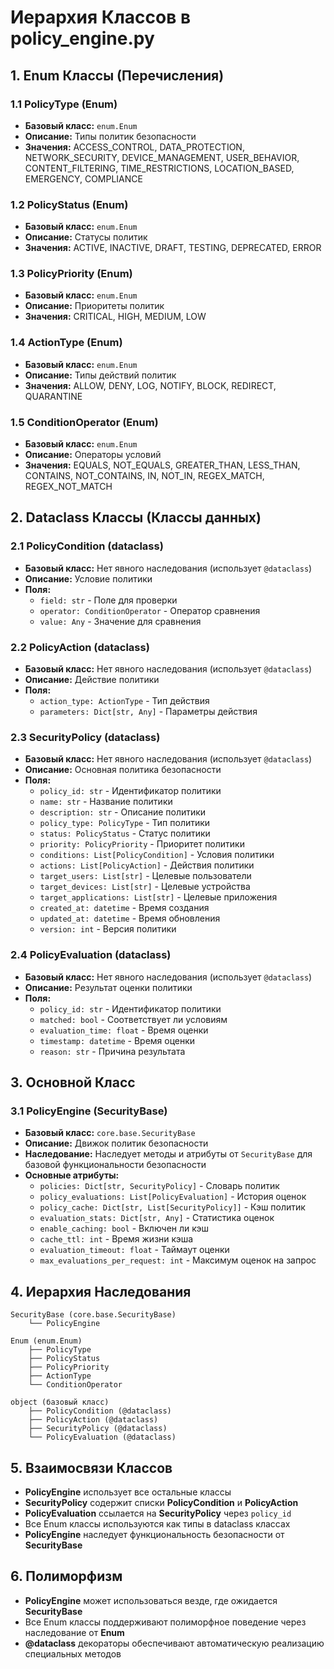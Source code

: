 # Иерархия Классов в policy_engine.py

## 1. Enum Классы (Перечисления)

### 1.1 PolicyType (Enum)
- **Базовый класс:** `enum.Enum`
- **Описание:** Типы политик безопасности
- **Значения:** ACCESS_CONTROL, DATA_PROTECTION, NETWORK_SECURITY, DEVICE_MANAGEMENT, USER_BEHAVIOR, CONTENT_FILTERING, TIME_RESTRICTIONS, LOCATION_BASED, EMERGENCY, COMPLIANCE

### 1.2 PolicyStatus (Enum)
- **Базовый класс:** `enum.Enum`
- **Описание:** Статусы политик
- **Значения:** ACTIVE, INACTIVE, DRAFT, TESTING, DEPRECATED, ERROR

### 1.3 PolicyPriority (Enum)
- **Базовый класс:** `enum.Enum`
- **Описание:** Приоритеты политик
- **Значения:** CRITICAL, HIGH, MEDIUM, LOW

### 1.4 ActionType (Enum)
- **Базовый класс:** `enum.Enum`
- **Описание:** Типы действий политик
- **Значения:** ALLOW, DENY, LOG, NOTIFY, BLOCK, REDIRECT, QUARANTINE

### 1.5 ConditionOperator (Enum)
- **Базовый класс:** `enum.Enum`
- **Описание:** Операторы условий
- **Значения:** EQUALS, NOT_EQUALS, GREATER_THAN, LESS_THAN, CONTAINS, NOT_CONTAINS, IN, NOT_IN, REGEX_MATCH, REGEX_NOT_MATCH

## 2. Dataclass Классы (Классы данных)

### 2.1 PolicyCondition (dataclass)
- **Базовый класс:** Нет явного наследования (использует `@dataclass`)
- **Описание:** Условие политики
- **Поля:**
  - `field: str` - Поле для проверки
  - `operator: ConditionOperator` - Оператор сравнения
  - `value: Any` - Значение для сравнения

### 2.2 PolicyAction (dataclass)
- **Базовый класс:** Нет явного наследования (использует `@dataclass`)
- **Описание:** Действие политики
- **Поля:**
  - `action_type: ActionType` - Тип действия
  - `parameters: Dict[str, Any]` - Параметры действия

### 2.3 SecurityPolicy (dataclass)
- **Базовый класс:** Нет явного наследования (использует `@dataclass`)
- **Описание:** Основная политика безопасности
- **Поля:**
  - `policy_id: str` - Идентификатор политики
  - `name: str` - Название политики
  - `description: str` - Описание политики
  - `policy_type: PolicyType` - Тип политики
  - `status: PolicyStatus` - Статус политики
  - `priority: PolicyPriority` - Приоритет политики
  - `conditions: List[PolicyCondition]` - Условия политики
  - `actions: List[PolicyAction]` - Действия политики
  - `target_users: List[str]` - Целевые пользователи
  - `target_devices: List[str]` - Целевые устройства
  - `target_applications: List[str]` - Целевые приложения
  - `created_at: datetime` - Время создания
  - `updated_at: datetime` - Время обновления
  - `version: int` - Версия политики

### 2.4 PolicyEvaluation (dataclass)
- **Базовый класс:** Нет явного наследования (использует `@dataclass`)
- **Описание:** Результат оценки политики
- **Поля:**
  - `policy_id: str` - Идентификатор политики
  - `matched: bool` - Соответствует ли условиям
  - `evaluation_time: float` - Время оценки
  - `timestamp: datetime` - Время оценки
  - `reason: str` - Причина результата

## 3. Основной Класс

### 3.1 PolicyEngine (SecurityBase)
- **Базовый класс:** `core.base.SecurityBase`
- **Описание:** Движок политик безопасности
- **Наследование:** Наследует методы и атрибуты от `SecurityBase` для базовой функциональности безопасности
- **Основные атрибуты:**
  - `policies: Dict[str, SecurityPolicy]` - Словарь политик
  - `policy_evaluations: List[PolicyEvaluation]` - История оценок
  - `policy_cache: Dict[str, List[SecurityPolicy]]` - Кэш политик
  - `evaluation_stats: Dict[str, Any]` - Статистика оценок
  - `enable_caching: bool` - Включен ли кэш
  - `cache_ttl: int` - Время жизни кэша
  - `evaluation_timeout: float` - Таймаут оценки
  - `max_evaluations_per_request: int` - Максимум оценок на запрос

## 4. Иерархия Наследования

```
SecurityBase (core.base.SecurityBase)
    └── PolicyEngine

Enum (enum.Enum)
    ├── PolicyType
    ├── PolicyStatus
    ├── PolicyPriority
    ├── ActionType
    └── ConditionOperator

object (базовый класс)
    ├── PolicyCondition (@dataclass)
    ├── PolicyAction (@dataclass)
    ├── SecurityPolicy (@dataclass)
    └── PolicyEvaluation (@dataclass)
```

## 5. Взаимосвязи Классов

- **PolicyEngine** использует все остальные классы
- **SecurityPolicy** содержит списки **PolicyCondition** и **PolicyAction**
- **PolicyEvaluation** ссылается на **SecurityPolicy** через `policy_id`
- Все Enum классы используются как типы в dataclass классах
- **PolicyEngine** наследует функциональность безопасности от **SecurityBase**

## 6. Полиморфизм

- **PolicyEngine** может использоваться везде, где ожидается **SecurityBase**
- Все Enum классы поддерживают полиморфное поведение через наследование от **Enum**
- **@dataclass** декораторы обеспечивают автоматическую реализацию специальных методов